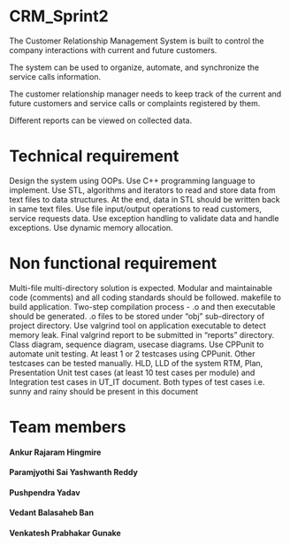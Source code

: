 # CRM_Sprint2

The Customer Relationship Management System is built to control the company interactions with current and future customers. 

The system can be used to organize, automate, and synchronize the service calls information. 

The customer relationship manager needs to keep track of the current and future customers and service calls or complaints registered by them. 

Different reports can be viewed on collected data.

# Technical requirement
Design the system using OOPs. Use C++ programming language to implement.
Use STL, algorithms and iterators to read and store data from text files to data structures. At the end, data in STL should be written back in same text files.
Use file input/output operations to read customers, service requests data.
Use exception handling to validate data and handle exceptions.
Use dynamic memory allocation.

# Non functional requirement
Multi-file multi-directory solution is expected. Modular and maintainable code (comments) and all coding standards should be followed.
makefile to build application. Two-step compilation process - .o and then executable should be generated. .o files to be stored under “obj” sub-directory of project directory.
Use valgrind tool on application executable to detect memory leak. Final valgrind report to be submitted in “reports” directory.
Class diagram, sequence diagram, usecase diagrams.
Use CPPunit to automate unit testing. At least 1 or 2 testcases using CPPunit. Other testcases can be tested manually.
HLD, LLD of the system
RTM, Plan, Presentation 
Unit test cases (at least 10 test cases per module) and Integration test cases in UT_IT document. Both types of test cases i.e. sunny and rainy should be present in this document

# Team members

#### Ankur Rajaram Hingmire

#### Paramjyothi Sai Yashwanth Reddy

#### Pushpendra Yadav

#### Vedant Balasaheb Ban

#### Venkatesh Prabhakar Gunake
